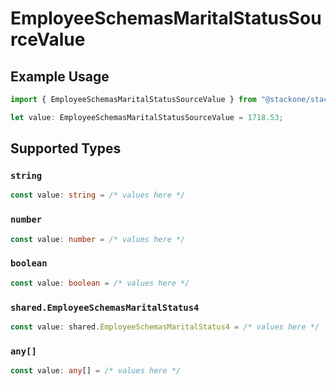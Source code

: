 # EmployeeSchemasMaritalStatusSourceValue

## Example Usage

```typescript
import { EmployeeSchemasMaritalStatusSourceValue } from "@stackone/stackone-client-ts/sdk/models/shared";

let value: EmployeeSchemasMaritalStatusSourceValue = 1718.53;
```

## Supported Types

### `string`

```typescript
const value: string = /* values here */
```

### `number`

```typescript
const value: number = /* values here */
```

### `boolean`

```typescript
const value: boolean = /* values here */
```

### `shared.EmployeeSchemasMaritalStatus4`

```typescript
const value: shared.EmployeeSchemasMaritalStatus4 = /* values here */
```

### `any[]`

```typescript
const value: any[] = /* values here */
```

